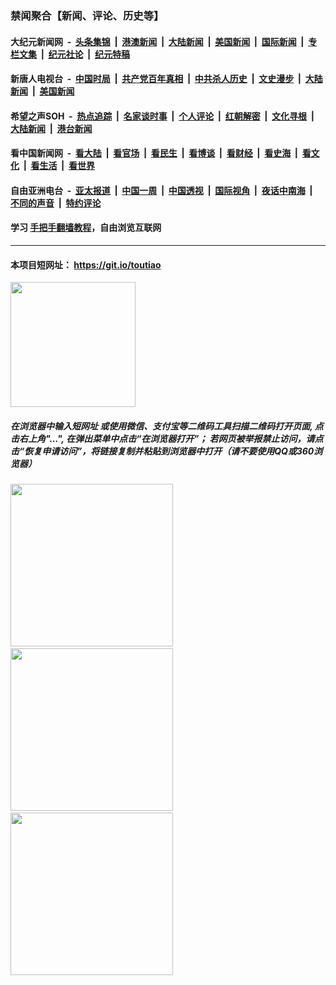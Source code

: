 ### 禁闻聚合【新闻、评论、历史等】

#### 大纪元新闻网 &nbsp;-&nbsp; [头条集锦](indexes/E头条集锦.md?t=02110622) &nbsp;|&nbsp; [港澳新闻](indexes/E港澳新闻.md?t=02110622)  &nbsp;|&nbsp; [大陆新闻](indexes/E大陆新闻.md?t=02110622) &nbsp;|&nbsp; [美国新闻](indexes/E美国新闻.md?t=02110622) &nbsp;|&nbsp; [国际新闻](indexes/E国际新闻.md?t=02110622) &nbsp;|&nbsp; [专栏文集](indexes/E专栏文集.md?t=02110622) &nbsp;|&nbsp; [纪元社论](indexes/E纪元社论.md?t=02110622) &nbsp;|&nbsp; [纪元特稿](indexes/E纪元特稿.md?t=02110622) 

#### 新唐人电视台 &nbsp;-&nbsp; [中国时局](indexes/N中国时局.md?t=02110622) &nbsp;|&nbsp; [共产党百年真相](indexes/N共产党百年真相.md?t=02110622) &nbsp;|&nbsp; [中共杀人历史](indexes/N中共杀人历史.md?t=02110622) &nbsp;|&nbsp; [文史漫步](indexes/N文史漫步.md?t=02110622) &nbsp;|&nbsp; [大陆新闻](indexes/N大陆新闻.md?t=02110622) &nbsp;|&nbsp; [美国新闻](indexes/N美国新闻.md?t=02110622)

#### 希望之声SOH &nbsp;-&nbsp; [热点追踪](indexes/H热点追踪.md?t=02110622) &nbsp;|&nbsp; [名家谈时事](indexes/H名家谈时事.md?t=02110622) &nbsp;|&nbsp; [个人评论](indexes/H个人评论.md?t=02110622)  &nbsp;|&nbsp; [红朝解密](indexes/H红朝解密.md?t=02110622) &nbsp;|&nbsp; [文化寻根](indexes/H文化寻根.md?t=02110622) &nbsp;|&nbsp; [大陆新闻](indexes/H大陆新闻.md?t=02110622) &nbsp;|&nbsp; [港台新闻](indexes/H港台新闻.md?t=02110622)

#### 看中国新闻网 &nbsp;-&nbsp; [看大陆](indexes/S看大陆.md?t=02110622) &nbsp;|&nbsp; [看官场](indexes/S看官场.md?t=02110622) &nbsp;|&nbsp; [看民生](indexes/S看民生.md?t=02110622)  &nbsp;|&nbsp; [看博谈](indexes/S看博谈.md?t=02110622) &nbsp;|&nbsp; [看财经](indexes/S看财经.md?t=02110622) &nbsp;|&nbsp; [看史海](indexes/S看史海.md?t=02110622) &nbsp;|&nbsp; [看文化](indexes/S看文化.md?t=02110622) &nbsp;|&nbsp; [看生活](indexes/S看生活.md?t=02110622) &nbsp;|&nbsp; [看世界](indexes/S看世界.md?t=02110622)

#### 自由亚洲电台 &nbsp;-&nbsp; [亚太报道](indexes/R亚太报道.md?t=02110622) &nbsp;|&nbsp; [中国一周](indexes/R中国一周.md?t=02110622) &nbsp;|&nbsp; [中国透视](indexes/R中国透视.md?t=02110622)  &nbsp;|&nbsp; [国际视角](indexes/R国际视角.md?t=02110622) &nbsp;|&nbsp; [夜话中南海](indexes/R夜话中南海.md?t=02110622) &nbsp;|&nbsp; [不同的声音](indexes/R不同的声音.md?t=02110622) &nbsp;|&nbsp; [特约评论](indexes/R特约评论.md?t=02110622)

#### 学习 [手把手翻墙教程](https://github.com/gfw-breaker/guides/wiki)，自由浏览互联网

----

#### 本项目短网址： https://git.io/toutiao
<img src="https://raw.githubusercontent.com/gfw-breaker/banned-news/master/scripts/img/qr.png" width="200px"/>  

##### 在浏览器中输入短网址 或使用微信、支付宝等二维码工具扫描二维码打开页面, 点击右上角"...", 在弹出菜单中点击“在浏览器打开”； 若网页被举报禁止访问，请点击“恢复申请访问”，将链接复制并粘贴到浏览器中打开（请不要使用QQ或360浏览器）

<img src="https://raw.githubusercontent.com/gfw-breaker/banned-news/master/scripts/img/1.png" width="260px"/> &nbsp; <img src="https://raw.githubusercontent.com/gfw-breaker/banned-news/master/scripts/img/2.png" width="260px"/> &nbsp; <img src="https://raw.githubusercontent.com/gfw-breaker/banned-news/master/scripts/img/3.png" width="260px"/>
